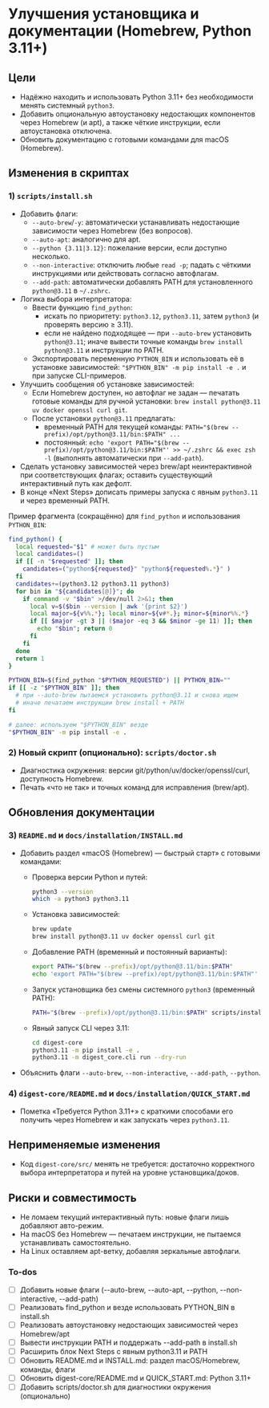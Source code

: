 <!-- 2db9b741-2b0a-4dd3-93b1-e4efc50dca47 449eeea3-e4d1-4467-97d7-417d7c0a0e20 -->
# Улучшения установщика и документации (Homebrew, Python 3.11+)

## Цели

- Надёжно находить и использовать Python 3.11+ без необходимости менять системный `python3`.
- Добавить опциональную автоустановку недостающих компонентов через Homebrew (и apt), а также чёткие инструкции, если автоустановка отключена.
- Обновить документацию с готовыми командами для macOS (Homebrew).

## Изменения в скриптах

### 1) `scripts/install.sh`

- Добавить флаги:
  - `--auto-brew`/`-y`: автоматически устанавливать недостающие зависимости через Homebrew (без вопросов).
  - `--auto-apt`: аналогично для apt.
  - `--python {3.11|3.12}`: пожелание версии, если доступно несколько.
  - `--non-interactive`: отключить любые `read -p`; падать с чёткими инструкциями или действовать согласно автофлагам.
  - `--add-path`: автоматически добавлять PATH для установленного `python@3.11` в `~/.zshrc`.
- Логика выбора интерпретатора:
  - Ввести функцию `find_python`:
    - искать по приоритету: `python3.12`, `python3.11`, затем `python3` (и проверять версию ≥ 3.11).
    - если не найдено подходящее — при `--auto-brew` установить `python@3.11`; иначе вывести точные команды `brew install python@3.11` и инструкции по PATH.
  - Экспортировать переменную `PYTHON_BIN` и использовать её в установке зависимостей: `"$PYTHON_BIN" -m pip install -e .` и при запуске CLI-примеров.
- Улучшить сообщения об установке зависимостей:
  - Если Homebrew доступен, но автофлаг не задан — печатать готовые команды для ручной установки: `brew install python@3.11 uv docker openssl curl git`.
  - После установки `python@3.11` предлагать:
    - временный PATH для текущей команды: `PATH="$(brew --prefix)/opt/python@3.11/bin:$PATH" ...`
    - постоянный: `echo 'export PATH="$(brew --prefix)/opt/python@3.11/bin:$PATH"' >> ~/.zshrc && exec zsh -l` (выполнять автоматически при `--add-path`).
- Сделать установку зависимостей через brew/apt неинтерактивной при соответствующих флагах; оставить существующий интерактивный путь как дефолт.
- В конце «Next Steps» дописать примеры запуска с явным `python3.11` и через временный PATH.

Пример фрагмента (сокращённо) для `find_python` и использования `PYTHON_BIN`:

```bash
find_python() {
  local requested="$1" # может быть пустым
  local candidates=()
  if [[ -n "$requested" ]]; then
    candidates=("python${requested}" "python${requested%.*}" )
  fi
  candidates+=(python3.12 python3.11 python3)
  for bin in "${candidates[@]}"; do
    if command -v "$bin" >/dev/null 2>&1; then
      local v=$($bin --version | awk '{print $2}')
      local major=${v%%.*}; local minor=${v#*.}; minor=${minor%%.*}
      if [[ $major -gt 3 || ($major -eq 3 && $minor -ge 11) ]]; then
        echo "$bin"; return 0
      fi
    fi
  done
  return 1
}

PYTHON_BIN=$(find_python "$PYTHON_REQUESTED") || PYTHON_BIN=""
if [[ -z "$PYTHON_BIN" ]]; then
  # при --auto-brew пытаемся установить python@3.11 и снова ищем
  # иначе печатаем инструкции brew install + PATH
fi

# далее: используем "$PYTHON_BIN" везде
"$PYTHON_BIN" -m pip install -e .
```

### 2) Новый скрипт (опционально): `scripts/doctor.sh`

- Диагностика окружения: версии git/python/uv/docker/openssl/curl, доступность Homebrew.
- Печать «что не так» и точных команд для исправления (brew/apt).

## Обновления документации

### 3) `README.md` и `docs/installation/INSTALL.md`

- Добавить раздел «macOS (Homebrew) — быстрый старт» с готовыми командами:
  - Проверка версии Python и путей:
    ```bash
    python3 --version
    which -a python3 python3.11
    ```

  - Установка зависимостей:
    ```bash
    brew update
    brew install python@3.11 uv docker openssl curl git
    ```

  - Добавление PATH (временный и постоянный варианты):
    ```bash
    export PATH="$(brew --prefix)/opt/python@3.11/bin:$PATH"
    echo 'export PATH="$(brew --prefix)/opt/python@3.11/bin:$PATH"' >> ~/.zshrc && exec zsh -l
    ```

  - Запуск установщика без смены системного `python3` (временный PATH):
    ```bash
    PATH="$(brew --prefix)/opt/python@3.11/bin:$PATH" scripts/install.sh --auto-brew --add-path
    ```

  - Явный запуск CLI через 3.11:
    ```bash
    cd digest-core
    python3.11 -m pip install -e .
    python3.11 -m digest_core.cli run --dry-run
    ```

- Объяснить флаги `--auto-brew`, `--non-interactive`, `--add-path`, `--python`.

### 4) `digest-core/README.md` и `docs/installation/QUICK_START.md`

- Пометка «Требуется Python 3.11+» с краткими способами его получить через Homebrew и как запускать через `python3.11`.

## Неприменяемые изменения

- Код `digest-core/src/` менять не требуется: достаточно корректного выбора интерпретатора и путей на уровне установщика/доков.

## Риски и совместимость

- Не ломаем текущий интерактивный путь: новые флаги лишь добавляют авто-режим.
- На macOS без Homebrew — печатаем инструкции, не пытаемся устанавливать самостоятельно.
- На Linux оставляем apt-ветку, добавляя зеркальные автофлаги.

### To-dos

- [ ] Добавить новые флаги (--auto-brew, --auto-apt, --python, --non-interactive, --add-path)
- [ ] Реализовать find_python и везде использовать PYTHON_BIN в install.sh
- [ ] Реализовать автоустановку недостающих зависимостей через Homebrew/apt
- [ ] Вывести инструкции PATH и поддержать --add-path в install.sh
- [ ] Расширить блок Next Steps с явным python3.11 и PATH
- [ ] Обновить README.md и INSTALL.md: раздел macOS/Homebrew, команды, флаги
- [ ] Обновить digest-core/README.md и QUICK_START.md: Python 3.11+
- [ ] Добавить scripts/doctor.sh для диагностики окружения (опционально)
